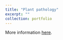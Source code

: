```yaml
---
title: "Plant pathology"
excerpt: ""
collection: portfolio
---
```


More information [here](https://www.sta.unito.it/do/corsi.pl/Show?_id=z25t "Unito").

